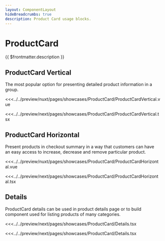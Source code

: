 ```yaml
---
layout: ComponentLayout
hideBreadcrumbs: true
description: Product Card usage blocks.
---
```

# ProductCard

{{ $frontmatter.description }}

## ProductCard Vertical

The most popular option for presenting detailed product information in a group.

<Showcase showcase-name="ProductCard/ProductCardVertical" style="min-height: 600px">

<!-- vue -->
<<<../../preview/nuxt/pages/showcases/ProductCard/ProductCardVertical.vue
<!-- end vue -->
<!-- react -->
<<<../../preview/next/pages/showcases/ProductCard/ProductCardVertical.tsx
<!-- end react -->

</Showcase>

## ProductCard Horizontal

Present products in checkout summary in a way that customers can have an easy access to increase, decrease and remove particular product.

<Showcase showcase-name="ProductCard/ProductCardHorizontal" style="min-height: 300px">

<!-- vue -->
<<<../../preview/nuxt/pages/showcases/ProductCard/ProductCardHorizontal.vue
<!-- end vue -->
<!-- react -->
<<<../../preview/next/pages/showcases/ProductCard/ProductCardHorizontal.tsx
<!-- end react -->

</Showcase>

## Details

ProductCard details can be used in product details page or to build component used for listing products of many categories. 

<Showcase showcase-name="ProductCard/Details" style="min-height:600px">

<!-- react -->
<<<../../preview/next/pages/showcases/ProductCard/Details.tsx
<!-- end react -->
<!-- vue -->
<<<../../preview/next/pages/showcases/ProductCard/Details.tsx
<!-- end vue -->

</Showcase>


